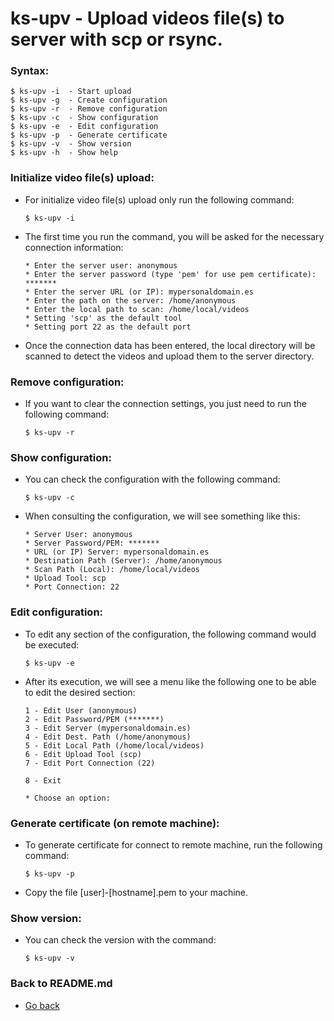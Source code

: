ks-upv - Upload videos file(s) to server with scp or rsync.
===========================================================

### Syntax:

```shell
$ ks-upv -i  - Start upload
$ ks-upv -g  - Create configuration
$ ks-upv -r  - Remove configuration
$ ks-upv -c  - Show configuration
$ ks-upv -e  - Edit configuration
$ ks-upv -p  - Generate certificate
$ ks-upv -v  - Show version
$ ks-upv -h  - Show help
```

### Initialize video file(s) upload:

  * For initialize video file(s) upload only run the following command:
  
    ```shell
    $ ks-upv -i
    ````
    
  * The first time you run the command, you will be asked for the necessary connection information:

    ```shell
    * Enter the server user: anonymous
    * Enter the server password (type 'pem' for use pem certificate): *******
    * Enter the server URL (or IP): mypersonaldomain.es
    * Enter the path on the server: /home/anonymous
    * Enter the local path to scan: /home/local/videos
    * Setting 'scp' as the default tool
    * Setting port 22 as the default port
    ````

  * Once the connection data has been entered, the local directory will be scanned to detect the videos and upload them to the server directory.
    
### Remove configuration:

  * If you want to clear the connection settings, you just need to run the following command:
  
    ```shell
    $ ks-upv -r
    ````
    
### Show configuration:

  * You can check the configuration with the following command:
  
    ```shell
    $ ks-upv -c
    ````
    
  * When consulting the configuration, we will see something like this:

    ```shell
    * Server User: anonymous
    * Server Password/PEM: *******
    * URL (or IP) Server: mypersonaldomain.es
    * Destination Path (Server): /home/anonymous
    * Scan Path (Local): /home/local/videos
    * Upload Tool: scp
    * Port Connection: 22
    ````
    
### Edit configuration:

  * To edit any section of the configuration, the following command would be executed:

    ```shell
    $ ks-upv -e
    ````
    
  * After its execution, we will see a menu like the following one to be able to edit the desired section:

    ```shell
    1 - Edit User (anonymous)
    2 - Edit Password/PEM (*******)
    3 - Edit Server (mypersonaldomain.es)
    4 - Edit Dest. Path (/home/anonymous)
    5 - Edit Local Path (/home/local/videos)
    6 - Edit Upload Tool (scp)
    7 - Edit Port Connection (22)

    8 - Exit

    * Choose an option: 
    ````
    
### Generate certificate (on remote machine):

  * To generate certificate for connect to remote machine, run the following command:

    ```shell
    $ ks-upv -p
    ````
    
  * Copy the file [user]-[hostname].pem to your machine.
    
### Show version:

  * You can check the version with the command:
   
    ```shell
    $ ks-upv -v
    ````
    
### Back to README.md
    
* [Go back](https://git.q3aql.dev/q3aql/ks-tools/src/branch/main/README.md)
  
